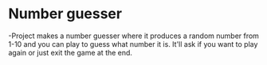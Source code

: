 # Number guesser

  -Project makes a number guesser where it produces a random number from 1-10 and you can 
  play to guess what number it is. It'll ask if you want to play again or just exit the game
  at the end. 
